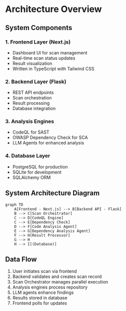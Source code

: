 # Architecture Overview

## System Components

### 1. Frontend Layer (Next.js)
- Dashboard UI for scan management
- Real-time scan status updates
- Result visualization
- Written in TypeScript with Tailwind CSS

### 2. Backend Layer (Flask)
- REST API endpoints
- Scan orchestration
- Result processing
- Database integration

### 3. Analysis Engines
- CodeQL for SAST
- OWASP Dependency Check for SCA
- LLM Agents for enhanced analysis

### 4. Database Layer
- PostgreSQL for production
- SQLite for development
- SQLAlchemy ORM

## System Architecture Diagram

```mermaid
graph TD
    A[Frontend - Next.js] --> B[Backend API - Flask]
    B --> C[Scan Orchestrator]
    C --> D[CodeQL Engine]
    C --> E[Dependency Check]
    D --> F[Code Analysis Agent]
    E --> G[Dependency Analysis Agent]
    F --> H[Result Processor]
    G --> H
    H --> I[(Database)]
```

## Data Flow

1. User initiates scan via frontend
2. Backend validates and creates scan record
3. Scan Orchestrator manages parallel execution
4. Analysis engines process repository
5. LLM agents enhance findings
6. Results stored in database
7. Frontend polls for updates